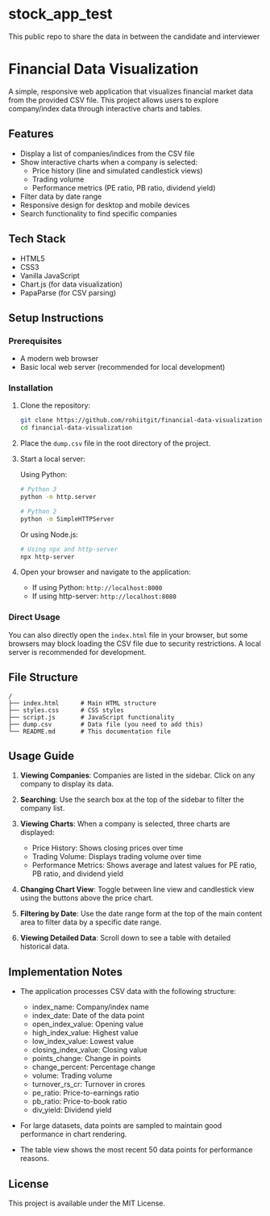# stock_app_test
This public repo to share the data in between the candidate and interviewer 

# Financial Data Visualization

A simple, responsive web application that visualizes financial market data from the provided CSV file. This project allows users to explore company/index data through interactive charts and tables.

## Features

- Display a list of companies/indices from the CSV file
- Show interactive charts when a company is selected:
  - Price history (line and simulated candlestick views)
  - Trading volume
  - Performance metrics (PE ratio, PB ratio, dividend yield)
- Filter data by date range
- Responsive design for desktop and mobile devices
- Search functionality to find specific companies

## Tech Stack

- HTML5
- CSS3
- Vanilla JavaScript
- Chart.js (for data visualization)
- PapaParse (for CSV parsing)

## Setup Instructions

### Prerequisites
- A modern web browser
- Basic local web server (recommended for local development)

### Installation

1. Clone the repository:
   ```bash
   git clone https://github.com/rohiitgit/financial-data-visualization.git
   cd financial-data-visualization
   ```

2. Place the `dump.csv` file in the root directory of the project.

3. Start a local server:
   
   Using Python:
   ```bash
   # Python 3
   python -m http.server
   
   # Python 2
   python -m SimpleHTTPServer
   ```
   
   Or using Node.js:
   ```bash
   # Using npx and http-server
   npx http-server
   ```

4. Open your browser and navigate to the application:
   - If using Python: `http://localhost:8000`
   - If using http-server: `http://localhost:8080`

### Direct Usage

You can also directly open the `index.html` file in your browser, but some browsers may block loading the CSV file due to security restrictions. A local server is recommended for development.

## File Structure

```
/
├── index.html      # Main HTML structure
├── styles.css      # CSS styles
├── script.js       # JavaScript functionality
├── dump.csv        # Data file (you need to add this)
└── README.md       # This documentation file
```

## Usage Guide

1. **Viewing Companies**: Companies are listed in the sidebar. Click on any company to display its data.

2. **Searching**: Use the search box at the top of the sidebar to filter the company list.

3. **Viewing Charts**: When a company is selected, three charts are displayed:
   - Price History: Shows closing prices over time
   - Trading Volume: Displays trading volume over time
   - Performance Metrics: Shows average and latest values for PE ratio, PB ratio, and dividend yield

4. **Changing Chart View**: Toggle between line view and candlestick view using the buttons above the price chart.

5. **Filtering by Date**: Use the date range form at the top of the main content area to filter data by a specific date range.

6. **Viewing Detailed Data**: Scroll down to see a table with detailed historical data.

## Implementation Notes

- The application processes CSV data with the following structure:
  - index_name: Company/index name
  - index_date: Date of the data point
  - open_index_value: Opening value
  - high_index_value: Highest value
  - low_index_value: Lowest value
  - closing_index_value: Closing value
  - points_change: Change in points
  - change_percent: Percentage change
  - volume: Trading volume
  - turnover_rs_cr: Turnover in crores
  - pe_ratio: Price-to-earnings ratio
  - pb_ratio: Price-to-book ratio
  - div_yield: Dividend yield

- For large datasets, data points are sampled to maintain good performance in chart rendering.
- The table view shows the most recent 50 data points for performance reasons.

## License

This project is available under the MIT License.